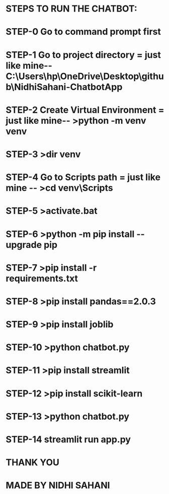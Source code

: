 # STEPS TO RUN THE CHATBOT:


# STEP-0 Go to command prompt first
# STEP-1 Go to project directory = just like mine-- C:\Users\hp\OneDrive\Desktop\github\NidhiSahani-ChatbotApp
# STEP-2 Create Virtual Environment = just like mine-- >python -m venv venv
# STEP-3 >dir venv
# STEP-4 Go to Scripts path = just like mine -- >cd venv\Scripts
# STEP-5 >activate.bat
# STEP-6  >python -m pip install --upgrade pip
# STEP-7  >pip install -r requirements.txt
# STEP-8  >pip install pandas==2.0.3
# STEP-9  >pip install joblib
# STEP-10 >python chatbot.py
# STEP-11 >pip install streamlit
# STEP-12 >pip install scikit-learn
# STEP-13 >python chatbot.py
# STEP-14 streamlit run app.py


# THANK YOU
# MADE BY NIDHI SAHANI